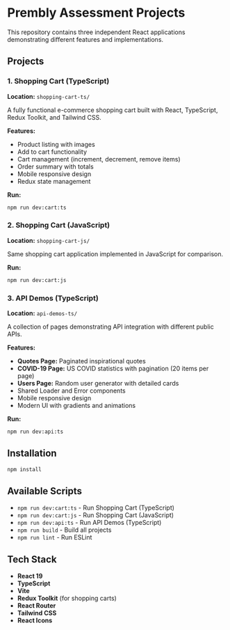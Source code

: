# Prembly Assessment Projects

This repository contains three independent React applications demonstrating different features and implementations.

## Projects

### 1. Shopping Cart (TypeScript)
**Location:** `shopping-cart-ts/`

A fully functional e-commerce shopping cart built with React, TypeScript, Redux Toolkit, and Tailwind CSS.

**Features:**
- Product listing with images
- Add to cart functionality
- Cart management (increment, decrement, remove items)
- Order summary with totals
- Mobile responsive design
- Redux state management

**Run:**
```bash
npm run dev:cart:ts
```

### 2. Shopping Cart (JavaScript)
**Location:** `shopping-cart-js/`

Same shopping cart application implemented in JavaScript for comparison.

**Run:**
```bash
npm run dev:cart:js
```

### 3. API Demos (TypeScript)
**Location:** `api-demos-ts/`

A collection of pages demonstrating API integration with different public APIs.

**Features:**
- **Quotes Page:** Paginated inspirational quotes
- **COVID-19 Page:** US COVID statistics with pagination (20 items per page)
- **Users Page:** Random user generator with detailed cards
- Shared Loader and Error components
- Mobile responsive design
- Modern UI with gradients and animations

**Run:**
```bash
npm run dev:api:ts
```

## Installation

```bash
npm install
```

## Available Scripts

- `npm run dev:cart:ts` - Run Shopping Cart (TypeScript)
- `npm run dev:cart:js` - Run Shopping Cart (JavaScript)
- `npm run dev:api:ts` - Run API Demos (TypeScript)
- `npm run build` - Build all projects
- `npm run lint` - Run ESLint

## Tech Stack

- **React 19**
- **TypeScript**
- **Vite**
- **Redux Toolkit** (for shopping carts)
- **React Router**
- **Tailwind CSS**
- **React Icons**
